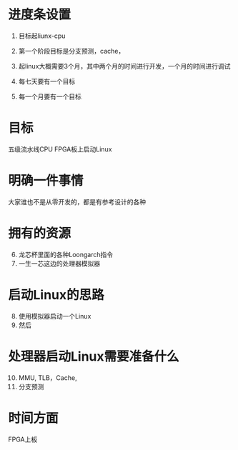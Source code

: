 # 进度条设置
1. 目标起liunx-cpu
2. 第一个阶段目标是分支预测，cache， 


3. 起linux大概需要3个月，其中两个月的时间进行开发，一个月的时间进行调试

4. 每七天要有一个目标
5. 每一个月要有一个目标

# 目标
五级流水线CPU
FPGA板上启动Linux




# 明确一件事情
大家谁也不是从零开发的，都是有参考设计的各种

# 拥有的资源

6. 龙芯杯里面的各种Loongarch指令
7. 一生一芯这边的处理器模拟器

# 启动Linux的思路
8. 使用模拟器启动一个Linux
9. 然后

# 处理器启动Linux需要准备什么
10. MMU, TLB，Cache, 
11. 分支预测
# 时间方面


FPGA上板


